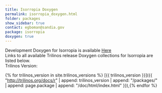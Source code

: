 ```yaml
---
title: Isorropia Doxygen
permalink: isorropia_doxygen.html
folder: packages
show_sidebar: true
contact: egboman@sandia.gov
package: isorropia
doxygen: true
---
```


Development Doxygen for Isorropia is available [Here](http://trilinos.org/docs/dev/packages/isorropia/doc/html/index.html)  
Links to all available Trilinos release Doxygen collections for Isorropia are listed below.  
Trilinos Version:

{% for trilinos_version in site.trilinos_versions %}
[{{ trilinos_version }}]({{ "http://trilinos.org/docs/r" | append: trilinos_version | append: "/packages/" | append: page.package | append: "/doc/html/index.html" }}),{% endfor %}
